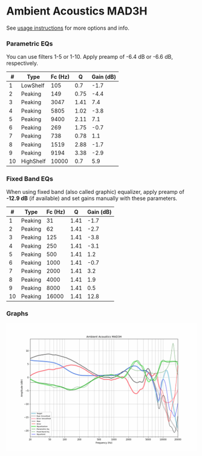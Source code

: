 # Ambient Acoustics MAD3H
See [usage instructions](https://github.com/jaakkopasanen/AutoEq#usage) for more options and info.

### Parametric EQs
You can use filters 1-5 or 1-10. Apply preamp of -6.4 dB or -6.6 dB, respectively.

|   # | Type      |   Fc (Hz) |    Q |   Gain (dB) |
|-----|-----------|-----------|------|-------------|
|   1 | LowShelf  |       105 | 0.7  |        -1.7 |
|   2 | Peaking   |       149 | 0.75 |        -4.4 |
|   3 | Peaking   |      3047 | 1.41 |         7.4 |
|   4 | Peaking   |      5805 | 1.02 |        -3.8 |
|   5 | Peaking   |      9400 | 2.11 |         7.1 |
|   6 | Peaking   |       269 | 1.75 |        -0.7 |
|   7 | Peaking   |       738 | 0.78 |         1.1 |
|   8 | Peaking   |      1519 | 2.88 |        -1.7 |
|   9 | Peaking   |      9194 | 3.38 |        -2.9 |
|  10 | HighShelf |     10000 | 0.7  |         5.9 |

### Fixed Band EQs
When using fixed band (also called graphic) equalizer, apply preamp of **-12.9 dB** (if available) and set gains manually with these parameters.

|   # | Type    |   Fc (Hz) |    Q |   Gain (dB) |
|-----|---------|-----------|------|-------------|
|   1 | Peaking |        31 | 1.41 |        -1.7 |
|   2 | Peaking |        62 | 1.41 |        -2.7 |
|   3 | Peaking |       125 | 1.41 |        -3.8 |
|   4 | Peaking |       250 | 1.41 |        -3.1 |
|   5 | Peaking |       500 | 1.41 |         1.2 |
|   6 | Peaking |      1000 | 1.41 |        -0.7 |
|   7 | Peaking |      2000 | 1.41 |         3.2 |
|   8 | Peaking |      4000 | 1.41 |         1.9 |
|   9 | Peaking |      8000 | 1.41 |         0.5 |
|  10 | Peaking |     16000 | 1.41 |        12.8 |

### Graphs
![](./Ambient%20Acoustics%20MAD3H.png)
